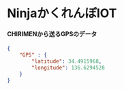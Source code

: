 # NinjaかくれんぼIOT

#### CHIRIMENから送るGPSのデータ
```json
{
    "GPS" : {
        "latitude": 34.4915968,
        "longitude": 136.6294528
    }
}
```

